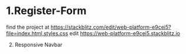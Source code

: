 # 1.Register-Form

find the project at
https://stackblitz.com/edit/web-platform-e9cei5?file=index.html,styles.css
edit
https://web-platform-e9cei5.stackblitz.io


2. Responsive Navbar
